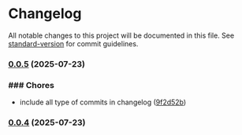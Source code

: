 # Changelog

All notable changes to this project will be documented in this file. See [standard-version](https://github.com/conventional-changelog/standard-version) for commit guidelines.

### [0.0.5](https://github.com/kushagra-eshkon/mpoc-bun/compare/v0.0.4...v0.0.5) (2025-07-23)


### ### Chores

* include all type of commits in changelog ([9f2d52b](https://github.com/kushagra-eshkon/mpoc-bun/commit/9f2d52bc0f1a948d32443a07346f2215fd707d92))

### [0.0.4](https://github.com/kushagra-eshkon/mpoc-bun/compare/v0.0.3...v0.0.4) (2025-07-23)
